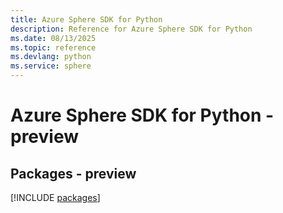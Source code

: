 ```yaml
---
title: Azure Sphere SDK for Python
description: Reference for Azure Sphere SDK for Python
ms.date: 08/13/2025
ms.topic: reference
ms.devlang: python
ms.service: sphere
---
```

# Azure Sphere SDK for Python - preview
## Packages - preview
[!INCLUDE [packages](sphere-index.md)]